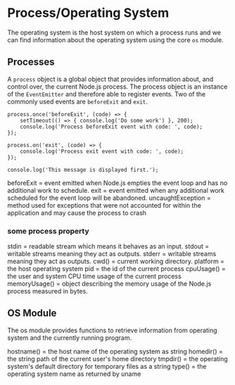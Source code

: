 # Process/Operating System

The operating system is the host system on which a process runs and we can find information about the operating system using the core `os` module.

## Processes

A `process` object is a global object that provides information about, and control over, the current Node.js process. The process object is an instance of the `EventEmitter` and therefore able to register events. Two of the commonly used events are `beforeExit` and `exit`.

```
process.once('beforeExit', (code) => {
    setTimeout(() => { console.log('Do some work') }, 200);
    console.log('Process beforeExit event with code: ', code);
});

process.on('exit', (code) => {
    console.log('Process exit event with code: ', code);
});

console.log('This message is displayed first.');

```

beforeExit = event emitted when Node.js empties the event loop and has no additional work to schedule.
exit = event emitted when any additional work scheduled for the event loop will be abandoned.
uncaughtException = method used for exceptions that were not accounted for within the application and may cause the process to crash

### some process property

stdin = readable stream which means it behaves as an input.
stdout = writable streams meaning they act as outputs.
stderr = writable streams meaning they act as outputs.
cwd() = current working directory.
platform = the host operating system
pid = the id of the current process
cpuUsage() = the user and system CPU time usage of the current process
memoryUsage() = object describing the memory usage of the Node.js process measured in bytes.

## OS Module

The os module provides functions to retrieve information from operating system and the currently running program.

hostname() = the host name of the operating system as string
homedir() = the string path of the current user's home directory
tmpdir() = the operating system's default directory for temporary files as a string
type() = the operating system name as returned by uname
